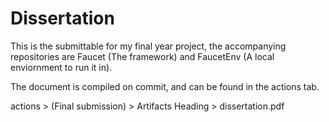 # Dissertation

This is the submittable for my final year project, the accompanying repositories are Faucet (The framework) and FaucetEnv (A local enviornment to run it in).

The document is compiled on commit, and can be found in the actions tab.

actions > (Final submission) > Artifacts Heading > dissertation.pdf
